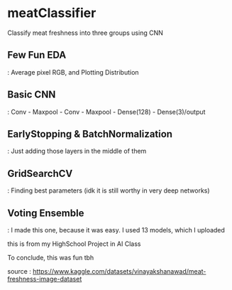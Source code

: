 # meatClassifier
Classify meat freshness into three groups using CNN

## Few Fun EDA
: Average pixel RGB, and Plotting Distribution

## Basic CNN
: Conv - Maxpool - Conv - Maxpool - Dense(128) - Dense(3)/output

## EarlyStopping & BatchNormalization
: Just adding those layers in the middle of them

## GridSearchCV
: Finding best parameters
(idk it is still worthy in very deep networks)

## Voting Ensemble
: I made this one, because it was easy. I used 13 models, which I uploaded

this is from my HighSchool Project in AI Class

To conclude, this was fun tbh

source : https://www.kaggle.com/datasets/vinayakshanawad/meat-freshness-image-dataset
